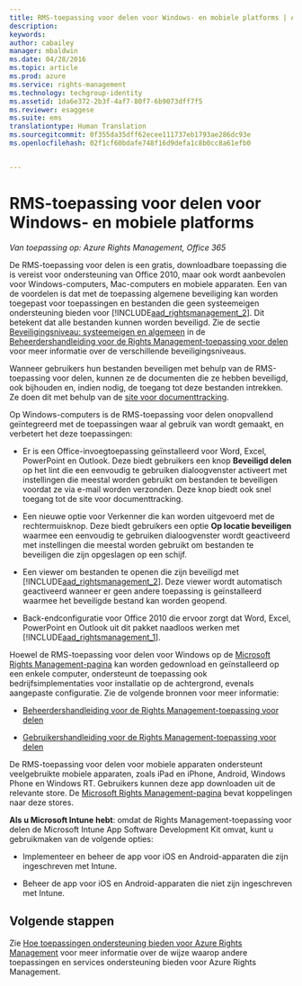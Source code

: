 ```yaml
---
title: RMS-toepassing voor delen voor Windows- en mobiele platforms | Azure RMS
description: 
keywords: 
author: cabailey
manager: mbaldwin
ms.date: 04/28/2016
ms.topic: article
ms.prod: azure
ms.service: rights-management
ms.technology: techgroup-identity
ms.assetid: 1da6e372-2b3f-4af7-80f7-6b9073dff7f5
ms.reviewer: esaggese
ms.suite: ems
translationtype: Human Translation
ms.sourcegitcommit: 0f355da35dff62ecee111737eb1793ae286dc93e
ms.openlocfilehash: 02f1cf60bdafe748f16d9defa1c8b0cc8a61efb0


---
```



# RMS-toepassing voor delen voor Windows- en mobiele platforms

*Van toepassing op: Azure Rights Management, Office 365*

De RMS-toepassing voor delen is een gratis, downloadbare toepassing die is vereist voor ondersteuning van Office 2010, maar ook wordt aanbevolen voor Windows-computers, Mac-computers en mobiele apparaten. Een van de voordelen is dat met de toepassing algemene beveiliging kan worden toegepast voor toepassingen en bestanden die geen systeemeigen ondersteuning bieden voor [!INCLUDE[aad_rightsmanagement_2](../includes/aad_rightsmanagement_2_md.md)]. Dit betekent dat alle bestanden kunnen worden beveiligd. Zie de sectie [Beveiligingsniveau: systeemeigen en algemeen](../rms-client/sharing-app-admin-guide-technical.md#levels-of-protection-native-and-generic) in de [Beheerdershandleiding voor de Rights Management-toepassing voor delen](../rms-client/sharing-app-admin-guide.md) voor meer informatie over de verschillende beveiligingsniveaus.

Wanneer gebruikers hun bestanden beveiligen met behulp van de RMS-toepassing voor delen, kunnen ze de documenten die ze hebben beveiligd, ook bijhouden en, indien nodig, de toegang tot deze bestanden intrekken. Ze doen dit met behulp van de [site voor documenttracking](http://go.microsoft.com/fwlink/?LinkId=529562).

Op Windows-computers is de RMS-toepassing voor delen onopvallend geïntegreerd met de toepassingen waar al gebruik van wordt gemaakt, en verbetert het deze toepassingen:

-   Er is een Office-invoegtoepassing geïnstalleerd voor Word, Excel, PowerPoint en Outlook. Deze biedt gebruikers een knop **Beveiligd delen** op het lint die een eenvoudig te gebruiken dialoogvenster activeert met instellingen die meestal worden gebruikt om bestanden te beveiligen voordat ze via e-mail worden verzonden. Deze knop biedt ook snel toegang tot de site voor documenttracking.

-   Een nieuwe optie voor Verkenner die kan worden uitgevoerd met de rechtermuisknop. Deze biedt gebruikers een optie **Op locatie beveiligen** waarmee een eenvoudig te gebruiken dialoogvenster wordt geactiveerd met instellingen die meestal worden gebruikt om bestanden te beveiligen die zijn opgeslagen op een schijf.

-   Een viewer om bestanden te openen die zijn beveiligd met [!INCLUDE[aad_rightsmanagement_2](../includes/aad_rightsmanagement_2_md.md)]. Deze viewer wordt automatisch geactiveerd wanneer er geen andere toepassing is geïnstalleerd waarmee het beveiligde bestand kan worden geopend.

-   Back-endconfiguratie voor Office 2010 die ervoor zorgt dat Word, Excel, PowerPoint en Outlook uit dit pakket naadloos werken met [!INCLUDE[aad_rightsmanagement_1](../includes/aad_rightsmanagement_1_md.md)].

Hoewel de RMS-toepassing voor delen voor Windows op de [Microsoft Rights Management-pagina](http://go.microsoft.com/fwlink/?LinkId=303970) kan worden gedownload en geïnstalleerd op een enkele computer, ondersteunt de toepassing ook bedrijfsimplementaties voor installatie op de achtergrond, evenals aangepaste configuratie. Zie de volgende bronnen voor meer informatie:

-   [Beheerdershandleiding voor de Rights Management-toepassing voor delen](../rms-client/sharing-app-admin-guide.md)

-   [Gebruikershandleiding voor de Rights Management-toepassing voor delen](../rms-client/sharing-app-user-guide.md)

De RMS-toepassing voor delen voor mobiele apparaten ondersteunt veelgebruikte mobiele apparaten, zoals iPad en iPhone, Android, Windows Phone en Windows RT. Gebruikers kunnen deze app downloaden uit de relevante store. De [Microsoft Rights Management-pagina](http://go.microsoft.com/fwlink/?LinkId=303970) bevat koppelingen naar deze stores.

**Als u Microsoft Intune hebt**: omdat de Rights Management-toepassing voor delen de Microsoft Intune App Software Development Kit omvat, kunt u gebruikmaken van de volgende opties:

-   Implementeer en beheer de app voor iOS en Android-apparaten die zijn ingeschreven met Intune.

-   Beheer de app voor iOS en Android-apparaten die niet zijn ingeschreven met Intune.


## Volgende stappen
Zie [Hoe toepassingen ondersteuning bieden voor Azure Rights Management](applications-support.md) voor meer informatie over de wijze waarop andere toepassingen en services ondersteuning bieden voor Azure Rights Management.




<!--HONumber=Jun16_HO4-->


